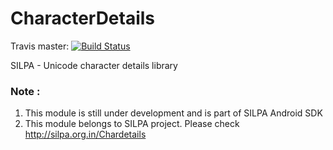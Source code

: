 CharacterDetails
================

Travis master: [![Build Status](https://travis-ci.org/Project-SILPA/sdk-characterdetails.svg)](https://travis-ci.org/Project-SILPA/sdk-characterdetails)


SILPA - Unicode character details library

### Note :
1. This module is still under development and is part of SILPA Android SDK
2. This module belongs to SILPA project. Please check http://silpa.org.in/Chardetails

